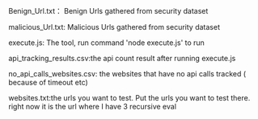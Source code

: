 Benign_Url.txt： Benign Urls gathered from security dataset 

malicious_Url.txt: Malicious Urls gathered from security dataset 

execute.js: The tool, run command 'node execute.js' to run

api_tracking_results.csv:the api count result after running execute.js

no_api_calls_websites.csv: the websites that have no api calls tracked ( because of timeout etc)

websites.txt:the urls you want to test. Put the urls you want to test there. right now it is the url where I have 3 recursive eval
